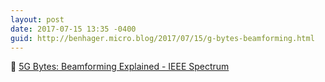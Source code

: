 ```yaml
---
layout: post
date: 2017-07-15 13:35 -0400
guid: http://benhager.micro.blog/2017/07/15/g-bytes-beamforming.html
---
```

📱 [5G Bytes: Beamforming Explained - IEEE Spectrum](http://spectrum.ieee.org/video/telecom/wireless/5g-bytes-beamforming-explained)
